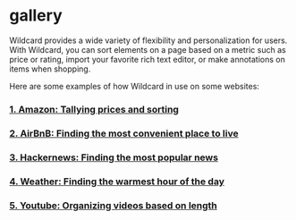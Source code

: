 #  gallery

Wildcard provides a wide variety of flexibility and personalization for users. With Wildcard, you can sort elements on a page based on a metric such as price or rating, import your favorite rich text editor, or make annotations on items when shopping. 

Here are some examples of how Wildcard in use on some websites: 

### [1. Amazon: Tallying prices and sorting](examples/amazon.md)

### [2. AirBnB: Finding the most convenient place to live](examples/airbnb.md)

### [3. Hackernews: Finding the most popular news](examples/hackernews.md)

### [4. Weather: Finding the warmest hour of the day](examples/weather.md)

### [5. Youtube: Organizing videos based on length](examples/youtube.md)
 
